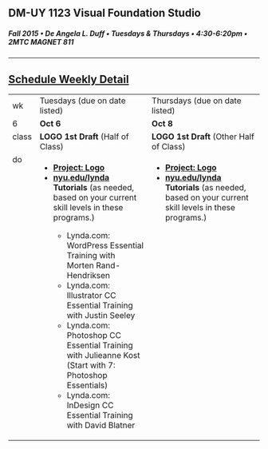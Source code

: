 ## DM-UY 1123 Visual Foundation Studio
##### Fall 2015 • De Angela L. Duff • Tuesdays & Thursdays • 4:30-6:20pm • 2MTC MAGNET 811 
---

## [Schedule Weekly Detail](dm1123_schedule_overview.md)

<table>
<tr>
<td>wk</td>
<td>Tuesdays (due on date listed)</td>
<td>Thursdays (due on date listed)</td>
</tr>
<!-- dates -->
<tr>
  <td valign="top">6</td>
  <td valign="top"><strong>Oct 6</strong></td>
  <td valign="top"><strong>Oct 8</strong></td>
</tr>
<!-- class -->
<tr>
  <td valign="top" width="4%">class</td>
  <td valign="top" width="48%"><strong>LOGO 1st Draft</strong> (Half of Class)</td>
  <td valign="top" width="48%"><strong>LOGO 1st Draft</strong> (Other Half of Class)</td>
</tr>


<!-- do -->
<tr>
  <td valign="top">do</td>
  <td valign="top">
  <ul>
<li><strong><a href="dm1123vfs_projects_logo.md">Project: Logo</a></strong></li>
  <Li><strong><a href="http://nyu.edu/lynda">nyu.edu/lynda</a> Tutorials</strong> (as needed, based on your current skill levels in these programs.)</li>
  <ul>
  <li>Lynda.com: WordPress Essential Training with Morten Rand-Hendriksen</li>
  <li>Lynda.com: Illustrator CC Essential Training with Justin Seeley</li>
  <li>Lynda.com: Photoshop CC Essential Training with Julieanne Kost (Start with 7: Photoshop Essentials)</li>
  <li>Lynda.com: InDesign CC Essential Training with David Blatner</li>
  </ul></ul></td>
  <td valign="top">
  <ul>
  <li><strong><a href="dm1123vfs_projects_logo.md">Project: Logo</a></strong></li>
  <li><strong><a href="http://nyu.edu/lynda">nyu.edu/lynda</a> Tutorials</strong> (as needed, based on your current skill levels in these programs.)</li>
  </ul></td>
</tr>
</table>